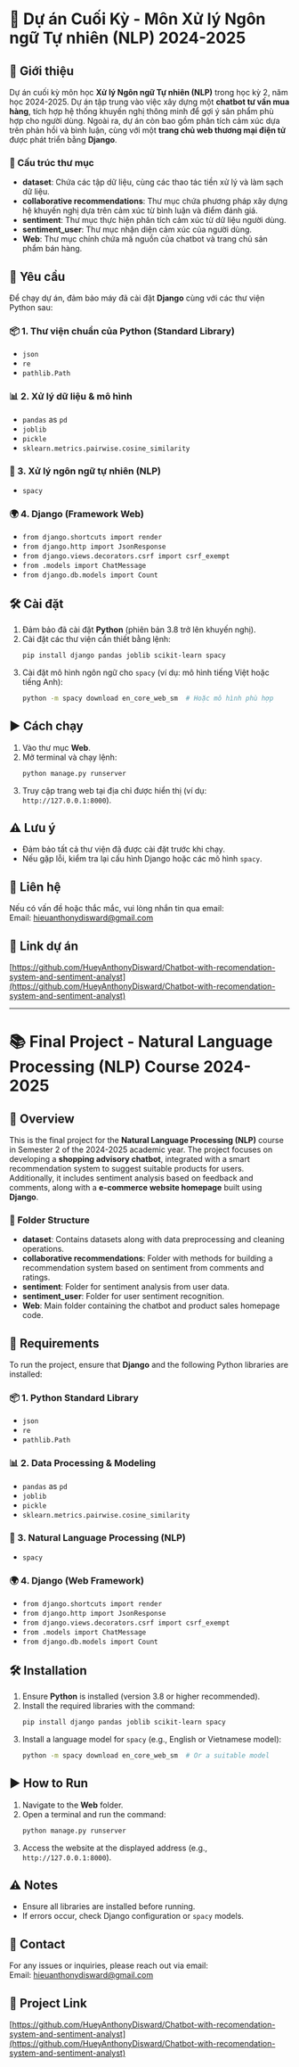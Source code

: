 # 📖 Dự án Cuối Kỳ - Môn Xử lý Ngôn ngữ Tự nhiên (NLP) 2024-2025

## 📝 Giới thiệu
Dự án cuối kỳ môn học **Xử lý Ngôn ngữ Tự nhiên (NLP)** trong học kỳ 2, năm học 2024-2025. Dự án tập trung vào việc xây dựng một **chatbot tư vấn mua hàng**, tích hợp hệ thống khuyến nghị thông minh để gợi ý sản phẩm phù hợp cho người dùng. Ngoài ra, dự án còn bao gồm phân tích cảm xúc dựa trên phản hồi và bình luận, cùng với một **trang chủ web thương mại điện tử** được phát triển bằng **Django**.

### 📂 Cấu trúc thư mục
- **dataset**: Chứa các tập dữ liệu, cùng các thao tác tiền xử lý và làm sạch dữ liệu.
- **collaborative recommendations**: Thư mục chứa phương pháp xây dựng hệ khuyến nghị dựa trên cảm xúc từ bình luận và điểm đánh giá.
- **sentiment**: Thư mục thực hiện phân tích cảm xúc từ dữ liệu người dùng.
- **sentiment_user**: Thư mục nhận diện cảm xúc của người dùng.
- **Web**: Thư mục chính chứa mã nguồn của chatbot và trang chủ sản phẩm bán hàng.

## 🚀 Yêu cầu
Để chạy dự án, đảm bảo máy đã cài đặt **Django** cùng với các thư viện Python sau:

### 📦 1. Thư viện chuẩn của Python (Standard Library)
- `json`
- `re`
- `pathlib.Path`

### 📊 2. Xử lý dữ liệu & mô hình
- `pandas` as `pd`
- `joblib`
- `pickle`
- `sklearn.metrics.pairwise.cosine_similarity`

### 🧠 3. Xử lý ngôn ngữ tự nhiên (NLP)
- `spacy`

### 🌍 4. Django (Framework Web)
- `from django.shortcuts import render`
- `from django.http import JsonResponse`
- `from django.views.decorators.csrf import csrf_exempt`
- `from .models import ChatMessage`
- `from django.db.models import Count`

## 🛠️ Cài đặt
1. Đảm bảo đã cài đặt **Python** (phiên bản 3.8 trở lên khuyến nghị).
2. Cài đặt các thư viện cần thiết bằng lệnh:
   ```bash
   pip install django pandas joblib scikit-learn spacy
   ```
3. Cài đặt mô hình ngôn ngữ cho `spacy` (ví dụ: mô hình tiếng Việt hoặc tiếng Anh):
   ```bash
   python -m spacy download en_core_web_sm  # Hoặc mô hình phù hợp
   ```

## ▶️ Cách chạy
1. Vào thư mục **Web**.
2. Mở terminal và chạy lệnh:
   ```bash
   python manage.py runserver
   ```
3. Truy cập trang web tại địa chỉ được hiển thị (ví dụ: `http://127.0.0.1:8000`).

## ⚠️ Lưu ý
- Đảm bảo tất cả thư viện đã được cài đặt trước khi chạy.
- Nếu gặp lỗi, kiểm tra lại cấu hình Django hoặc các mô hình `spacy`.

## 📧 Liên hệ
Nếu có vấn đề hoặc thắc mắc, vui lòng nhắn tin qua email:  
Email: hieuanthonydisward@gmail.com

## 🔗 Link dự án
[https://github.com/HueyAnthonyDisward/Chatbot-with-recomendation-system-and-sentiment-analyst](https://github.com/HueyAnthonyDisward/Chatbot-with-recomendation-system-and-sentiment-analyst)

---

# 📚 Final Project - Natural Language Processing (NLP) Course 2024-2025

## 📝 Overview
This is the final project for the **Natural Language Processing (NLP)** course in Semester 2 of the 2024-2025 academic year. The project focuses on developing a **shopping advisory chatbot**, integrated with a smart recommendation system to suggest suitable products for users. Additionally, it includes sentiment analysis based on feedback and comments, along with a **e-commerce website homepage** built using **Django**.

### 📂 Folder Structure
- **dataset**: Contains datasets along with data preprocessing and cleaning operations.
- **collaborative recommendations**: Folder with methods for building a recommendation system based on sentiment from comments and ratings.
- **sentiment**: Folder for sentiment analysis from user data.
- **sentiment_user**: Folder for user sentiment recognition.
- **Web**: Main folder containing the chatbot and product sales homepage code.

## 🚀 Requirements
To run the project, ensure that **Django** and the following Python libraries are installed:

### 📦 1. Python Standard Library
- `json`
- `re`
- `pathlib.Path`

### 📊 2. Data Processing & Modeling
- `pandas` as `pd`
- `joblib`
- `pickle`
- `sklearn.metrics.pairwise.cosine_similarity`

### 🧠 3. Natural Language Processing (NLP)
- `spacy`

### 🌍 4. Django (Web Framework)
- `from django.shortcuts import render`
- `from django.http import JsonResponse`
- `from django.views.decorators.csrf import csrf_exempt`
- `from .models import ChatMessage`
- `from django.db.models import Count`

## 🛠️ Installation
1. Ensure **Python** is installed (version 3.8 or higher recommended).
2. Install the required libraries with the command:
   ```bash
   pip install django pandas joblib scikit-learn spacy
   ```
3. Install a language model for `spacy` (e.g., English or Vietnamese model):
   ```bash
   python -m spacy download en_core_web_sm  # Or a suitable model
   ```

## ▶️ How to Run
1. Navigate to the **Web** folder.
2. Open a terminal and run the command:
   ```bash
   python manage.py runserver
   ```
3. Access the website at the displayed address (e.g., `http://127.0.0.1:8000`).

## ⚠️ Notes
- Ensure all libraries are installed before running.
- If errors occur, check Django configuration or `spacy` models.

## 📧 Contact
For any issues or inquiries, please reach out via email:  
Email: hieuanthonydisward@gmail.com

## 🔗 Project Link
[https://github.com/HueyAnthonyDisward/Chatbot-with-recomendation-system-and-sentiment-analyst](https://github.com/HueyAnthonyDisward/Chatbot-with-recomendation-system-and-sentiment-analyst)
